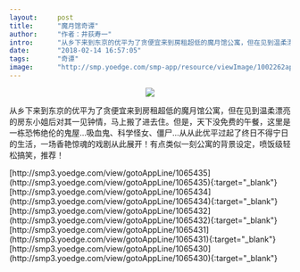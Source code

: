 ```yaml
---
layout:     post
title:      "魔月馆奇谭"
author:     "作者：井荻寿一"
intro:      "从乡下来到东京的优平为了贪便宜来到房租超低的魔月馆公寓，但在见到温柔漂亮的房东小姐后对其一见钟情，马上搬了进去住。但是，天下没免费的午餐，这里是一栋恐怖绝伦的鬼屋…吸血鬼、科学怪女、僵尸…从从此优平过起了终日不得宁日的生活，一场香艳惊魂的戏剧从此展开！有点类似一刻公寓的背景设定，喷饭级轻松搞笑，推荐！"
date:       "2018-02-14 16:57:05"
tags:       "奇谭"
image:      "http://smp.yoedge.com/smp-app/resource/viewImage/1002262appline.png"
---
```

<div style="text-align: center">
<p><img src="http://smp.yoedge.com/smp-app/resource/viewImage/1002262appline.png"/></p>
</div>
<p class="post-meta">
<span>从乡下来到东京的优平为了贪便宜来到房租超低的魔月馆公寓，但在见到温柔漂亮的房东小姐后对其一见钟情，马上搬了进去住。但是，天下没免费的午餐，这里是一栋恐怖绝伦的鬼屋…吸血鬼、科学怪女、僵尸…从从此优平过起了终日不得宁日的生活，一场香艳惊魂的戏剧从此展开！有点类似一刻公寓的背景设定，喷饭级轻松搞笑，推荐！</span>
</p>
[http://smp3.yoedge.com/view/gotoAppLine/1065435](http://smp3.yoedge.com/view/gotoAppLine/1065435){:target="_blank"}
[http://smp3.yoedge.com/view/gotoAppLine/1065434](http://smp3.yoedge.com/view/gotoAppLine/1065434){:target="_blank"}
[http://smp3.yoedge.com/view/gotoAppLine/1065432](http://smp3.yoedge.com/view/gotoAppLine/1065432){:target="_blank"}
[http://smp3.yoedge.com/view/gotoAppLine/1065431](http://smp3.yoedge.com/view/gotoAppLine/1065431){:target="_blank"}
[http://smp3.yoedge.com/view/gotoAppLine/1065430](http://smp3.yoedge.com/view/gotoAppLine/1065430){:target="_blank"}



